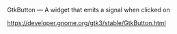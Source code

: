 GtkButton — A widget that emits a signal when clicked on

https://developer.gnome.org/gtk3/stable/GtkButton.html